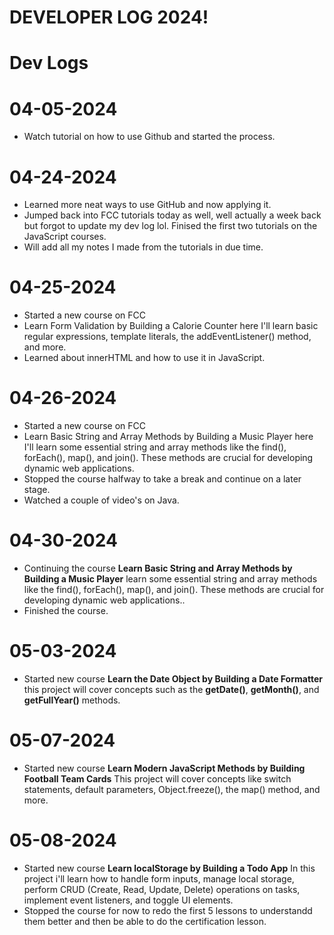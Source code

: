 # DEVELOPER LOG 2024!
 
 # Dev Logs

 # 04-05-2024

 * Watch tutorial on how to use Github and started the process.

# 04-24-2024

* Learned more neat ways to use GitHub and now applying it. 
* Jumped back into FCC tutorials today as well, well actually a week back but forgot to update my dev log lol. Finised the first two tutorials on the JavaScript courses.
* Will add all my notes I made from the tutorials in due time.

# 04-25-2024

* Started a new course on FCC 
* Learn Form Validation by Building a Calorie Counter here I'll learn basic regular expressions, template literals, the addEventListener() method, and more.
* Learned about innerHTML and how to use it in JavaScript.

# 04-26-2024

* Started a new course on FCC 
* Learn Basic String and Array Methods by Building a Music Player here I'll learn some essential string and array methods like the find(), forEach(), map(), and join(). These methods are crucial for developing dynamic web applications.
* Stopped the course halfway to take a break and continue on a later stage.
* Watched a couple of video's on Java.

# 04-30-2024

* Continuing the course **Learn Basic String and Array Methods by Building a Music Player** learn some essential string and array methods like the find(), forEach(), map(), and join(). These methods are crucial for developing dynamic web applications..
* Finished the course.

# 05-03-2024

* Started new course **Learn the Date Object by Building a Date Formatter** this project will cover concepts such as the **getDate()**, **getMonth()**, and **getFullYear()** methods.

# 05-07-2024

* Started new course **Learn Modern JavaScript Methods by Building Football Team Cards** This project will cover concepts like switch statements, default parameters, Object.freeze(), the map() method, and more.

# 05-08-2024

* Started new course **Learn localStorage by Building a Todo App** In this project i'll learn how to handle form inputs, manage local storage, perform CRUD (Create, Read, Update, Delete) operations on tasks, implement event listeners, and toggle UI elements.
* Stopped the course for now to redo the first 5 lessons to understandd them better and then be able to do the certification lesson.
